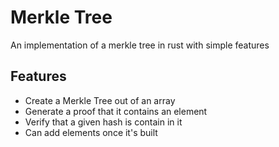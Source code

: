 # Merkle Tree 
An implementation of a merkle tree in rust with simple features

## Features
* Create a Merkle Tree out of an array
* Generate a proof that it contains an element
* Verify that a given hash is contain in it
* Can add elements once it's built

